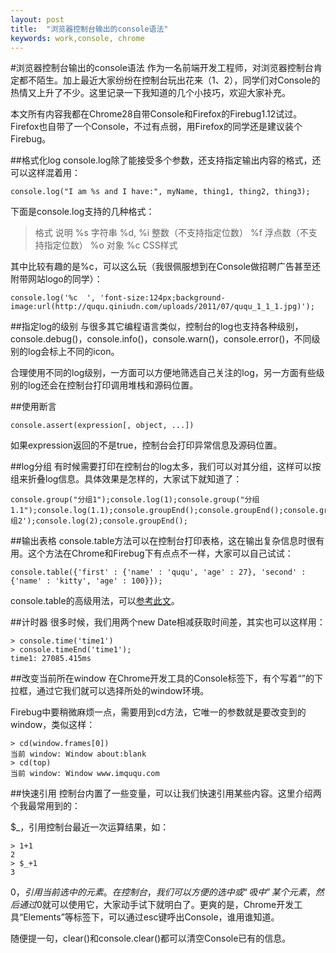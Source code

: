 ```yaml
---
layout: post
title:  "浏览器控制台输出的console语法"
keywords: work,console, chrome
---
```


#浏览器控制台输出的console语法
作为一名前端开发工程师，对浏览器控制台肯定都不陌生。加上最近大家纷纷在控制台玩出花来（1、2），同学们对Console的热情又上升了不少。这里记录一下我知道的几个小技巧，欢迎大家补充。  

本文所有内容我都在Chrome28自带Console和Firefox的Firebug1.12试过。Firefox也自带了一个Console，不过有点弱，用Firefox的同学还是建议装个Firebug。  

##格式化log
console.log除了能接受多个参数，还支持指定输出内容的格式，还可以这样混着用：

	console.log("I am %s and I have:", myName, thing1, thing2, thing3);

下面是console.log支持的几种格式：

> 格式	说明
> %s	字符串
> %d, %i	整数（不支持指定位数）
> %f	浮点数（不支持指定位数）
> %o	对象
> %c	CSS样式

其中比较有趣的是%c，可以这么玩（我很佩服想到在Console做招聘广告甚至还附带网站logo的同学）：
	
	console.log('%c  ', 'font-size:124px;background-image:url(http://ququ.qiniudn.com/uploads/2011/07/ququ_1_1_1.jpg)');

##指定log的级别
与很多其它编程语言类似，控制台的log也支持各种级别，console.debug()，console.info()，console.warn()，console.error()，不同级别的log会标上不同的icon。  

合理使用不同的log级别，一方面可以方便地筛选自己关注的log，另一方面有些级别的log还会在控制台打印调用堆栈和源码位置。

##使用断言

	console.assert(expression[, object, ...])

如果expression返回的不是true，控制台会打印异常信息及源码位置。

##log分组
有时候需要打印在控制台的log太多，我们可以对其分组，这样可以按组来折叠log信息。具体效果是怎样的，大家试下就知道了：

	console.group("分组1");console.log(1);console.group("分组1.1");console.log(1.1);console.groupEnd();console.groupEnd();console.group('分组2');console.log(2);console.groupEnd();

##输出表格
console.table方法可以在控制台打印表格，这在输出复杂信息时很有用。这个方法在Chrome和Firebug下有点点不一样，大家可以自己试试：

	console.table({'first' : {'name' : 'ququ', 'age' : 27}, 'second' : {'name' : 'kitty', 'age' : 100}});

console.table的高级用法，可以[参考此文](http://www.softwareishard.com/blog/firebug/tabular-logs-in-firebug/)。

##计时器
很多时候，我们用两个new Date相减获取时间差，其实也可以这样用：

	> console.time('time1')
	> console.timeEnd('time1');
	time1: 27085.415ms

##改变当前所在window
在Chrome开发工具的Console标签下，有个写着“<top frame>”的下拉框，通过它我们就可以选择所处的window环境。

Firebug中要稍微麻烦一点，需要用到cd方法，它唯一的参数就是要改变到的window，类似这样： 

	> cd(window.frames[0])
	当前 window: Window about:blank
	> cd(top)
	当前 window: Window www.imququ.com

##快速引用
控制台内置了一些变量，可以让我们快速引用某些内容。这里介绍两个我最常用到的：

$_，引用控制台最近一次运算结果，如：

	> 1+1
	2
	> $_+1
	3

$0，引用当前选中的元素。在控制台，我们可以方便的选中或“吸中”某个元素，然后通过$0就可以使用它，大家动手试下就明白了。更爽的是，Chrome开发工具“Elements”等标签下，可以通过esc键呼出Console，谁用谁知道。

随便提一句，clear()和console.clear()都可以清空Console已有的信息。